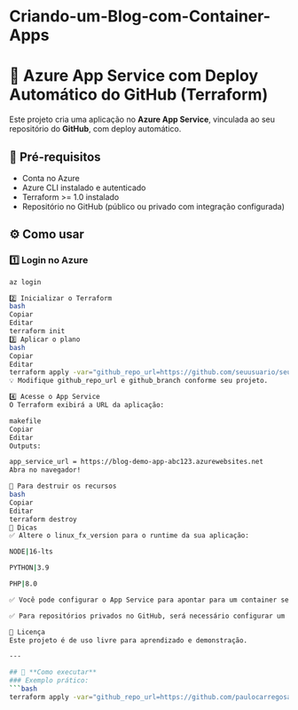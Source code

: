 # Criando-um-Blog-com-Container-Apps

# 🚀 Azure App Service com Deploy Automático do GitHub (Terraform)

Este projeto cria uma aplicação no **Azure App Service**, vinculada ao seu repositório do **GitHub**, com deploy automático.

## 📌 Pré-requisitos

- Conta no Azure
- Azure CLI instalado e autenticado
- Terraform >= 1.0 instalado
- Repositório no GitHub (público ou privado com integração configurada)

## ⚙️ Como usar

### 1️⃣ Login no Azure
```bash
az login

2️⃣ Inicializar o Terraform
bash
Copiar
Editar
terraform init
3️⃣ Aplicar o plano
bash
Copiar
Editar
terraform apply -var="github_repo_url=https://github.com/seuusuario/seurepo" -var="github_branch=main"
💡 Modifique github_repo_url e github_branch conforme seu projeto.

4️⃣ Acesse o App Service
O Terraform exibirá a URL da aplicação:

makefile
Copiar
Editar
Outputs:

app_service_url = https://blog-demo-app-abc123.azurewebsites.net
Abra no navegador!

🧹 Para destruir os recursos
bash
Copiar
Editar
terraform destroy
📝 Dicas
✅ Altere o linux_fx_version para o runtime da sua aplicação:

NODE|16-lts

PYTHON|3.9

PHP|8.0

✅ Você pode configurar o App Service para apontar para um container se desejar no futuro.

✅ Para repositórios privados no GitHub, será necessário configurar um token ou integração de serviço.

📄 Licença
Este projeto é de uso livre para aprendizado e demonstração.

---

## 🚀 **Como executar**
### Exemplo prático:
```bash
terraform apply -var="github_repo_url=https://github.com/paulocarregosa/blog-sample" -var="github_branch=main"

